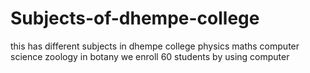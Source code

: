 # Subjects-of-dhempe-college
this has different subjects in dhempe college
physics
maths 
computer science
zoology
in botany we enroll 60 students by using computer

